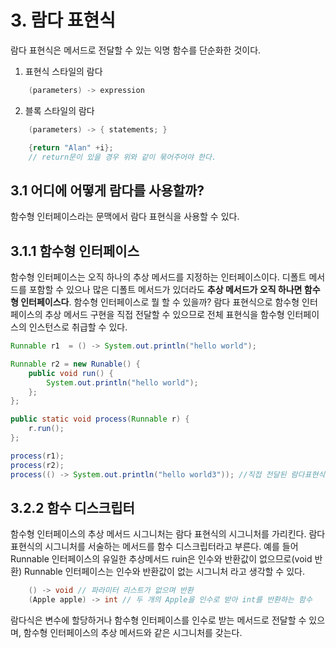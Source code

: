 # 3. 람다 표현식
람다 표현식은 메서드로 전달할 수 있는 익명 함수를 단순화한 것이다.
1. 표현식 스타일의 람다
```java
    (parameters) -> expression
```
2. 블록 스타일의 람다
```java
    (parameters) -> { statements; }
```

```java
    {return "Alan" +i};
    // return문이 있을 경우 위와 같이 묶어주어야 한다.
```

## 3.1 어디에 어떻게 람다를 사용할까?
함수형 인터페이스라는 문맥에서 람다 표현식을 사용할 수 있다.

## 3.1.1 함수형 인터페이스
함수형 인터페이스는 오직 하나의 추상 메서드를 지정하는 인터페이스이다. 디폴트 메서드를 포함할 수 있으나
많은 디폴트 메서드가 있더라도 **추상 메서드가 오직 하나면 함수형 인터페이스다**.
함수형 인터페이스로 뭘 할 수 있을까? 람다 표현식으로 함수형 인터페이스의 추상 메서드 구현을
직접 전달할 수 있으므로 전체 표현식을 함수형 인터페이스의 인스턴스로 취급할 수 있다.
```java
Runnable r1  = () -> System.out.println("hello world");

Runnable r2 = new Runable() {
    public void run() {
        System.out.println("hello world");
    };
};

public static void process(Runnable r) {
    r.run();
};

process(r1);
process(r2);
process(() -> System.out.println("hello world3")); //직접 전달된 람다표현식으로 hello world3 출력
```

## 3.2.2 함수 디스크립터
함수형 인터페이스의 추상 메서드 시그니처는 람다 표현식의 시그니처를 가리킨다. 람다 표현식의 시그니처를 서술하는 메서드를 함수 디스크립터라고 부른다.
예를 들어 Runnable 인터페이스의 유일한 추상메서드 ruin은 인수와 반환값이 없으므로(void 반환) Runnable 인터페이스는 인수와 반환값이 없는 시그니처
라고 생각할 수 있다.
```java
    () -> void // 파라미터 리스트가 없으며 반환 
    (Apple apple) -> int // 두 개의 Apple을 인수로 받아 int를 반환하는 함수
```
람다식은 변수에 할당하거나 함수형 인터페이스를 인수로 받는 메서드로 전달할 수 있으며,
함수형 인터페이스의 추상 메서드와 같은 시그니처를 갖는다.